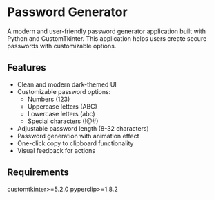 # Password Generator

A modern and user-friendly password generator application built with Python and CustomTkinter. This application helps users create secure passwords with customizable options.

## Features

- Clean and modern dark-themed UI
- Customizable password options:
  - Numbers (123)
  - Uppercase letters (ABC)
  - Lowercase letters (abc)
  - Special characters (!@#)
- Adjustable password length (8-32 characters)
- Password generation with animation effect
- One-click copy to clipboard functionality
- Visual feedback for actions

## Requirements

customtkinter>=5.2.0
pyperclip>=1.8.2